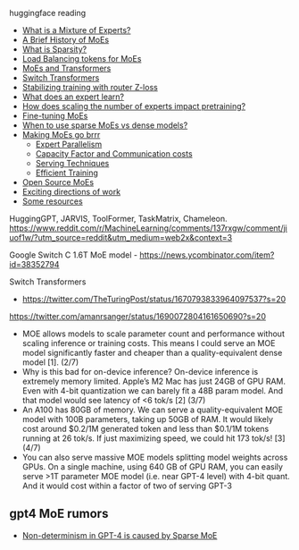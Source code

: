 
huggingface reading
-  [What is a Mixture of Experts?](https://huggingface.co/blog/moe#what-is-a-mixture-of-experts-moe)
-   [A Brief History of MoEs](https://huggingface.co/blog/moe#a-brief-history-of-moes)
-   [What is Sparsity?](https://huggingface.co/blog/moe#what-is-sparsity)
-   [Load Balancing tokens for MoEs](https://huggingface.co/blog/moe#load-balancing-tokens-for-moes)
-   [MoEs and Transformers](https://huggingface.co/blog/moe#moes-and-transformers)
-   [Switch Transformers](https://huggingface.co/blog/moe#switch-transformers)
-   [Stabilizing training with router Z-loss](https://huggingface.co/blog/moe#stabilizing-training-with-router-z-loss)
-   [What does an expert learn?](https://huggingface.co/blog/moe#what-does-an-expert-learn)
-   [How does scaling the number of experts impact pretraining?](https://huggingface.co/blog/moe#how-does-scaling-the-number-of-experts-impact-pretraining)
-   [Fine-tuning MoEs](https://huggingface.co/blog/moe#fine-tuning-moes)
-   [When to use sparse MoEs vs dense models?](https://huggingface.co/blog/moe#when-to-use-sparse-moes-vs-dense-models)
-   [Making MoEs go brrr](https://huggingface.co/blog/moe#making-moes-go-brrr)
    -   [Expert Parallelism](https://huggingface.co/blog/moe#parallelism)
    -   [Capacity Factor and Communication costs](https://huggingface.co/blog/moe#capacity-factor-and-communication-costs)
    -   [Serving Techniques](https://huggingface.co/blog/moe#serving-techniques)
    -   [Efficient Training](https://huggingface.co/blog/moe#more-on-efficient-training)
-   [Open Source MoEs](https://huggingface.co/blog/moe#open-source-moes)
-   [Exciting directions of work](https://huggingface.co/blog/moe#exciting-directions-of-work)
-   [Some resources](https://huggingface.co/blog/moe#some-resources)

HuggingGPT, JARVIS, ToolFormer, TaskMatrix, Chameleon.
https://www.reddit.com/r/MachineLearning/comments/137rxgw/comment/jiuof1w/?utm_source=reddit&utm_medium=web2x&context=3


Google Switch C 1.6T MoE model
	- https://news.ycombinator.com/item?id=38352794

Switch Transformers
- https://twitter.com/TheTuringPost/status/1670793833964097537?s=20



https://twitter.com/amanrsanger/status/1690072804161650690?s=20
- MOE allows models to scale parameter count and performance without scaling inference or training costs. This means I could serve an MOE model significantly faster and cheaper than a quality-equivalent dense model [1]. (2/7)
- Why is this bad for on-device inference? On-device inference is extremely memory limited. Apple’s M2 Mac has just 24GB of GPU RAM. Even with 4-bit quantization we can barely fit a 48B param model. And that model would see latency of <6 tok/s [2] (3/7)
- An A100 has 80GB of memory. We can serve a quality-equivalent MOE model with 100B parameters, taking up 50GB of RAM. It would likely cost around $0.2/1M generated token and less than $0.1/1M tokens running at 26 tok/s. If just maximizing speed, we could hit 173 tok/s! [3] (4/7)
- You can also serve massive MOE models splitting model weights across GPUs. On a single machine, using 640 GB of GPU RAM, you can easily serve >1T parameter MOE model (i.e. near GPT-4 level) with 4-bit quant. And it would cost within a factor of two of serving GPT-3

## gpt4 MoE rumors

- [Non-determinism in GPT-4 is caused by Sparse MoE](https://152334h.github.io/blog/non-determinism-in-gpt-4/)